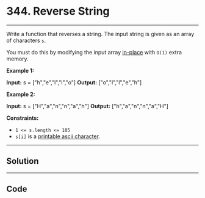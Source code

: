 # 344. Reverse String

---

Write a function that reverses a string. The input string is given as an array of characters `s`.

You must do this by modifying the input array [in-place](https://en.wikipedia.org/wiki/In-place_algorithm) with `O(1)` extra memory.

 

**Example 1:**


**Input:** s = ["h","e","l","l","o"]
**Output:** ["o","l","l","e","h"]


**Example 2:**


**Input:** s = ["H","a","n","n","a","h"]
**Output:** ["h","a","n","n","a","H"]


 

**Constraints:**

  * `1 <= s.length <= 105`
  * `s[i]` is a [printable ascii character](https://en.wikipedia.org/wiki/ASCII#Printable_characters).

---

## Solution



---

## Code
```python


```